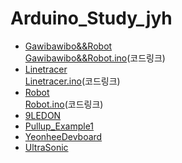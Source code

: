 # Arduino_Study_jyh
- [Gawibawibo&&Robot](Gawibawibo&&Robot.md)<br/>
[Gawibawibo&&Robot.ino](https://github.com/pflnhw/gawibawibo/blob/main/gawibawibo.cpp)(코드링크)
- [Linetracer](Linetracer.md)<br/>
[Linetracer.ino](https://github.com/pflnhw/linetrace_3/blob/main/linetrace_3.ino)(코드링크)
- [Robot](robot.md)<br/>
[Robot.ino](https://github.com/pflnhw/robot_1/blob/main/robot_1.ino)(코드링크)
- [9LEDON](9LEDON.md)
- [Pullup_Example1](pullup_example1.md)
- [YeonheeDevboard](YeonheeDevboard.md)
- [UltraSonic](UltraSonic.md)
